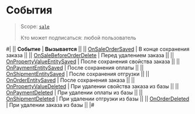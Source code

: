 # События

> Scope: [`sale`](../../scopes/permissions.md) 
>
> Кто может подписаться: любой пользователь

#|
|| **Событие** | **Вызывается** ||
|| [OnSaleOrderSaved](./on-sale-order-saved.md) | В конце сохранения заказа ||
|| [OnSaleBeforeOrderDelete](./on-sale-before-order-delete.md) | Перед удалением заказа ||
|| [OnPropertyValueEntitySaved](./on-property-value-entity-saved.md) | После сохранения свойства заказа ||
|| [OnPaymentEntitySaved](./on-payment-entity-saved.md) | После сохранения оплаты ||
|| [OnShipmentEntitySaved](./on-shipment-entity-saved.md) | После сохранения отгрузки ||
|| [OnOrderEntitySaved](./on-order-entity-saved.md) | После сохранения заказа ||
|| [OnPropertyValueDeleted](./on-property-value-deleted.md) | При удалении свойства заказа из базы ||
|| [OnPaymentDeleted](./on-payment-deleted.md) | При удалении оплаты из базы ||
|| [OnShipmentDeleted](./on-shipment-deleted.md) | При удалении отгрузки из базы ||
|| [OnOrderDeleted](./on-order-deleted.md) | При удалении заказа из базы ||
|#
